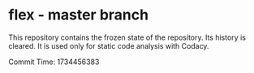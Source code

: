 # flex - master branch

This repository contains the frozen state of the repository.
Its history is cleared. It is used only for static code
analysis with Codacy.

Commit Time: 1734456383